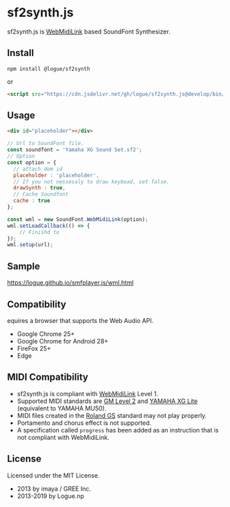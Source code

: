 # sf2synth.js

sf2synth.js is [WebMidiLink](http://www.g200kg.com/en/docs/webmidilink/) based SoundFont Synthesizer.

## Install

```
npm install @logue/sf2synth
```

or

```html
<script src="https://cdn.jsdelivr.net/gh/logue/sf2synth.js@develop/bin/sf2.synth.min.js"></script>
```

## Usage

```html
<div id="placeholder"></div>
```

```js
// Url to SoundFont file.
const soundfont = 'Yamaha XG Sound Set.sf2';
// Option
const option = {
  // attach dom id
  placeholder : 'placeholder',
  // If you not nessesaly to draw keyboad, set false.
  drawSynth : true,
  // Cache Soundfont
  cache : true
};

const wml = new SoundFont.WebMidiLink(option);
wml.setLoadCallback(() => {
    // Finishd to 
});
wml.setup(url);
```

## Sample

<https://logue.github.io/smfplayer.js/wml.html>

## Compatibility

equires a browser that supports the Web Audio API.

* Google Chrome 25+
* Google Chrome for Android 28+
* FireFox 25+
* Edge

## MIDI Compatibility

* sf2synth.js is compliant with [WebMidiLink](http://www.g200kg.com/en/docs/webmidilink/) Level 1.
* Supported MIDI standards are [GM Level 2](https://en.wikipedia.org/wiki/General_MIDI_Level_2) and [YAMAHA XG Lite](https://en.wikipedia.org/wiki/Yamaha_XG) (equivalent to YAMAHA MU50).
* MIDI files created in the [Roland GS](https://en.wikipedia.org/wiki/Roland_GS) standard may not play properly.
* Portamento and chorus effect is not supported.
* A specification called `progress` has been added as an instruction that is not compliant with WebMidiLink.

## License

Licensed under the MIT License.

* 2013      by imaya / GREE Inc.
* 2013-2019 by Logue.np
